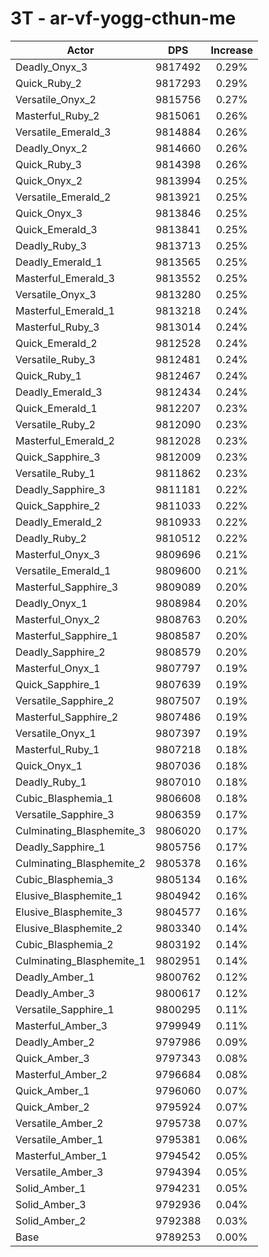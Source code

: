 # 3T - ar-vf-yogg-cthun-me
| Actor | DPS | Increase |
|---|:---:|:---:|
|Deadly_Onyx_3|9817492|0.29%|
|Quick_Ruby_2|9817293|0.29%|
|Versatile_Onyx_2|9815756|0.27%|
|Masterful_Ruby_2|9815061|0.26%|
|Versatile_Emerald_3|9814884|0.26%|
|Deadly_Onyx_2|9814660|0.26%|
|Quick_Ruby_3|9814398|0.26%|
|Quick_Onyx_2|9813994|0.25%|
|Versatile_Emerald_2|9813921|0.25%|
|Quick_Onyx_3|9813846|0.25%|
|Quick_Emerald_3|9813841|0.25%|
|Deadly_Ruby_3|9813713|0.25%|
|Deadly_Emerald_1|9813565|0.25%|
|Masterful_Emerald_3|9813552|0.25%|
|Versatile_Onyx_3|9813280|0.25%|
|Masterful_Emerald_1|9813218|0.24%|
|Masterful_Ruby_3|9813014|0.24%|
|Quick_Emerald_2|9812528|0.24%|
|Versatile_Ruby_3|9812481|0.24%|
|Quick_Ruby_1|9812467|0.24%|
|Deadly_Emerald_3|9812434|0.24%|
|Quick_Emerald_1|9812207|0.23%|
|Versatile_Ruby_2|9812090|0.23%|
|Masterful_Emerald_2|9812028|0.23%|
|Quick_Sapphire_3|9812009|0.23%|
|Versatile_Ruby_1|9811862|0.23%|
|Deadly_Sapphire_3|9811181|0.22%|
|Quick_Sapphire_2|9811033|0.22%|
|Deadly_Emerald_2|9810933|0.22%|
|Deadly_Ruby_2|9810512|0.22%|
|Masterful_Onyx_3|9809696|0.21%|
|Versatile_Emerald_1|9809600|0.21%|
|Masterful_Sapphire_3|9809089|0.20%|
|Deadly_Onyx_1|9808984|0.20%|
|Masterful_Onyx_2|9808763|0.20%|
|Masterful_Sapphire_1|9808587|0.20%|
|Deadly_Sapphire_2|9808579|0.20%|
|Masterful_Onyx_1|9807797|0.19%|
|Quick_Sapphire_1|9807639|0.19%|
|Versatile_Sapphire_2|9807507|0.19%|
|Masterful_Sapphire_2|9807486|0.19%|
|Versatile_Onyx_1|9807397|0.19%|
|Masterful_Ruby_1|9807218|0.18%|
|Quick_Onyx_1|9807036|0.18%|
|Deadly_Ruby_1|9807010|0.18%|
|Cubic_Blasphemia_1|9806608|0.18%|
|Versatile_Sapphire_3|9806359|0.17%|
|Culminating_Blasphemite_3|9806020|0.17%|
|Deadly_Sapphire_1|9805756|0.17%|
|Culminating_Blasphemite_2|9805378|0.16%|
|Cubic_Blasphemia_3|9805134|0.16%|
|Elusive_Blasphemite_1|9804942|0.16%|
|Elusive_Blasphemite_3|9804577|0.16%|
|Elusive_Blasphemite_2|9803340|0.14%|
|Cubic_Blasphemia_2|9803192|0.14%|
|Culminating_Blasphemite_1|9802951|0.14%|
|Deadly_Amber_1|9800762|0.12%|
|Deadly_Amber_3|9800617|0.12%|
|Versatile_Sapphire_1|9800295|0.11%|
|Masterful_Amber_3|9799949|0.11%|
|Deadly_Amber_2|9797986|0.09%|
|Quick_Amber_3|9797343|0.08%|
|Masterful_Amber_2|9796684|0.08%|
|Quick_Amber_1|9796060|0.07%|
|Quick_Amber_2|9795924|0.07%|
|Versatile_Amber_2|9795738|0.07%|
|Versatile_Amber_1|9795381|0.06%|
|Masterful_Amber_1|9794542|0.05%|
|Versatile_Amber_3|9794394|0.05%|
|Solid_Amber_1|9794231|0.05%|
|Solid_Amber_3|9792936|0.04%|
|Solid_Amber_2|9792388|0.03%|
|Base|9789253|0.00%|
